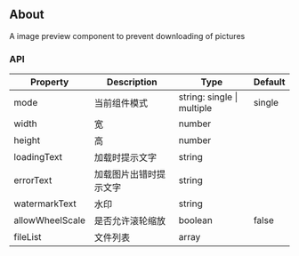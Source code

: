 ## About

A image preview component to prevent downloading of pictures

### API

| Property        | Description            | Type                       | Default |
| --------------- | ---------------------- | -------------------------- | ------- |
| mode            | 当前组件模式           | string: single \| multiple | single  |
| width           | 宽                     | number                     |         |
| height          | 高                     | number                     |         |
| loadingText     | 加载时提示文字         | string                     |         |
| errorText       | 加载图片出错时提示文字 | string                     |         |
| watermarkText   | 水印                   | string                     |         |
| allowWheelScale | 是否允许滚轮缩放       | boolean                    | false   |
| fileList        | 文件列表               | array                      |         |

